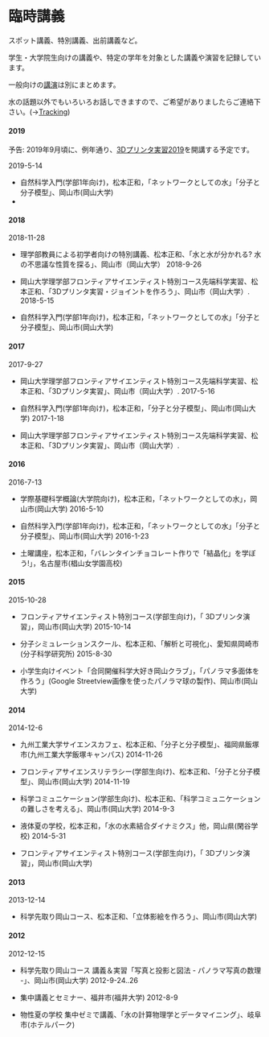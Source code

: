 # 臨時講義

スポット講義、特別講義、出前講義など。

学生・大学院生向けの講義や、特定の学年を対象とした講義や演習を記録しています。

一般向けの[講演](講演.md)は別にまとめます。

水の話題以外でもいろいろお話しできますので、ご希望がありましたらご連絡下さい。(→[Tracking](Tracking.md))



#### 2019

予告: 2019年9月頃に、例年通り、[3Dプリンタ実習2019](3Dプリンタ実習2019.md)を開講する予定です。









2019-5-14

* 自然科学入門(学部1年向け)，松本正和，「ネットワークとしての水」「分子と分子模型」、岡山市(岡山大学)
* [](https://gyazo.com/7e3296f6ffeda1ab930217ffbdb3234e)


#### 2018

2018-11-28

* 理学部教員による初学者向けの特別講義、松本正和、「水と水が分かれる? 水の不思議な性質を探る」、岡山市（岡山大学）
2018-9-26

* 岡山大学理学部フロンティアサイエンティスト特別コース先端科学実習、松本正和、「3Dプリンタ実習・ジョイントを作ろう」、岡山市（岡山大学）.
2018-5-15

* 自然科学入門(学部1年向け)，松本正和，「ネットワークとしての水」「分子と分子模型」、岡山市(岡山大学)


#### 2017

2017-9-27

* 岡山大学理学部フロンティアサイエンティスト特別コース先端科学実習、松本正和、「3Dプリンタ実習」、岡山市（岡山大学）.
2017-5-16

* 自然科学入門(学部1年向け)，松本正和，「分子と分子模型」、岡山市(岡山大学)
2017-1-18

* 岡山大学理学部フロンティアサイエンティスト特別コース先端科学実習、松本正和、「3Dプリンタ実習」、岡山市（岡山大学）.


#### 2016

2016-7-13

* 学際基礎科学概論(大学院向け)，松本正和，「ネットワークとしての水」，岡山市(岡山大学)
2016-5-10

* 自然科学入門(学部1年向け)，松本正和，「ネットワークとしての水」「分子と分子模型」、岡山市(岡山大学)
2016-1-23

* 土曜講座，松本正和，「バレンタインチョコレート作りで「結晶化」を学ぼう!」，名古屋市(椙山女学園高校)


#### 2015

2015-10-28

* フロンティアサイエンティスト特別コース(学部生向け)，「 3Dプリンタ演習」，岡山市(岡山大学)
2015-10-14

* 分子シミュレーションスクール、松本正和、「解析と可視化」、愛知県岡崎市(分子科学研究所)
2015-8-30

* 小学生向けイベント「合同開催科学大好き岡山クラブ」，「パノラマ多面体を作ろう」(Google Streetview画像を使ったパノラマ球の製作)、岡山市(岡山大学)


#### 2014

2014-12-6

* 九州工業大学サイエンスカフェ、松本正和、「分子と分子模型」、福岡県飯塚市(九州工業大学飯塚キャンパス)
2014-11-26

* フロンティアサイエンスリテラシー(学部生向け)、松本正和、「分子と分子模型」、岡山市(岡山大学)
2014-11-19

* 科学コミュニケーション(学部生向け)、松本正和、「科学コミュニケーションの難しさを考える」、岡山市(岡山大学)
2014-9-3

* 液体夏の学校，松本正和，「水の水素結合ダイナミクス」他，岡山県(閑谷学校)
2014-5-31

* フロンティアサイエンティスト特別コース(学部生向け)，「 3Dプリンタ演習」，岡山市(岡山大学)


#### 2013

2013-12-14

* 科学先取り岡山コース、松本正和、「立体影絵を作ろう」、岡山市(岡山大学)


#### 2012

2012-12-15

* 科学先取り岡山コース 講義＆実習「写真と投影と図法 - パノラマ写真の数理 -」、岡山市(岡山大学)
2012-9-24..26

* 集中講義とセミナー、福井市(福井大学)
2012-8-9

* 物性夏の学校 集中ゼミで講義、「水の計算物理学とデータマイニング」、岐阜市(ホテルパーク)


